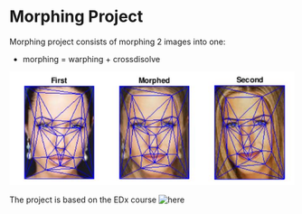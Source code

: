 # Morphing Project

Morphing project consists of morphing 2 images into one:

* morphing = warphing + crossdisolve

![Morphing ullustration](Image.JPG)

The project is based on the EDx course ![here](https://courses.edx.org/courses/course-v1:PennX+ROBO2x+2T2017/courseware/2205d61d7dc04e0f88e850534bb82117/f4b0b53d714346b488ff3c3e675e5735/1?activate_block_id=block-v1%3APennX%2BROBO2x%2B2T2017%2Btype%40vertical%2Bblock%40a47b6d5699c044fabd9f7b6c4df9aca1)